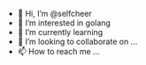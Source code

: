 - 👋 Hi, I’m @selfcheer
- 👀 I’m interested in golang
- 🌱 I’m currently learning 
- 💞️ I’m looking to collaborate on ...
- 📫 How to reach me ...

<!---
selfcheer/selfcheer is a ✨ special ✨ repository because its `README.md` (this file) appears on your GitHub profile.
You can click the Preview link to take a look at your changes.
--->
